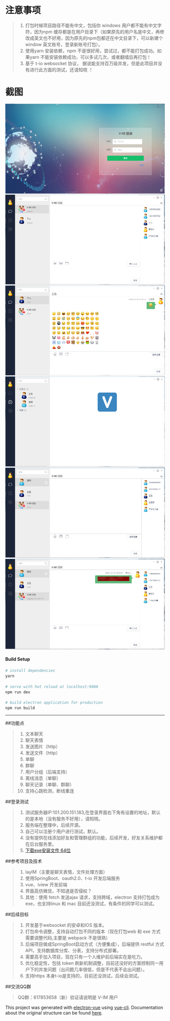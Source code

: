 # 注意事项

> 1. 打包时候项目路径不能有中文，包括你 windows 用户都不能有中文字符，因为npm 缓存都是在用户目录下（如果原先的用户名是中文，再修改成英文也不好用，因为原先的npm包都还在中文目录下，可以新建个window 英文账号，登录新账号打包）。
> 2. 使用yarn 安装依赖，npm 不是很好用，尝试过，都不能打包成功。如果yarn 不能安装依赖成功，可以多试几次，或者翻墙后再打包！
> 3. 基于 t-io websocket 协议， 据说能支持百万级并发，但是此项目并没有进行此方面的测试，还请知晓 ！

# 截图
![登录](doc/img/1.PNG)
![群聊](doc/img/2.PNG)
![表情](doc/img/3.PNG)
![分组](doc/img/4.PNG)
![缓存](doc/img/5.PNG)
![图片](doc/img/6.PNG)

#### Build Setup

``` bash
# install dependencies
yarn

# serve with hot reload at localhost:9080
npm run dev

# build electron application for production
npm run build


```

---
##功能点
> 1. 文本聊天
> 2. 聊天表情
> 3. 发送图片（http）
> 4. 发送文件（http）
> 5. 单聊
> 6. 群聊
> 7. 用户分组（后端支持）
> 8. 离线消息（单聊）
> 9. 聊天记录（单聊、群聊）
> 10. 支持心跳检测，断线重连


##登录测试
> 1. 测试服务器IP:101.200.151.183,在登录界面右下角有设置的地址，默认的是本地（没有服务不好用），请知晓。
> 2. 服务端在整理中，后续开源。
> 3. 自己可以注册个用户进行测试，默认。
> 4. 没有提供在线添加好友和管理群组的功能，后续开发，好友关系维护都在后台服务里。
> 5. [下载exe安装文件 64位](https://gitee.com/lele-666/V-IM/blob/master/v-im%20Setup%200.3.8.exe)

##参考项目及技术
> 1. layIM（主要是聊天表情，文件处理方面）
> 2. 使用SpringBoot、oauth2.0、t-io 开发后端服务
> 3. vue、iview 开发前端
> 4. 界面高仿微信，不知道是否侵权？
> 5. 其他：使用 fetch 发送ajax 请求，支持跨域，electron 支持打包成为exe，也支持linux 和 mac 目前还没测试，有条件的同学可以测试。

##后续目标
> 1. 开发基于websocket 的安卓和IOS 版本。
> 2. 打包命令调整，支持自动打包不同的版本（现在打包web 和 exe 方式需要调整代码,主要是 webpack 不是很熟）
> 3. 后端项目做成SpringBoot启动方式（方便集成），后端提供 restful 方式API，支持数据库分库、分表，支持分布式部署。
> 4. 需要高手加入项目，现在只有一个人维护前后端实在是吃力。
> 5. 优化稳定性，包括 token 刷新机制调整，目前还没好的方案控制同一用户下的并发问题（出问题几率很低，但是不代表不会出问题）。
> 6. 支持https 本身t-io是支持的，目前还没测试，后续会测试。

##交流QQ群
> QQ群：617853658（新）验证请说明是 V-IM 用户

This project was generated with [electron-vue](https://gitee.com/lele-666/V-IM/blob/master/v-im%20Setup%200.3.8.exe) using [vue-cli](https://github.com/vuejs/vue-cli). Documentation about the original structure can be found [here](https://simulatedgreg.gitbooks.io/electron-vue/content/index.html).
